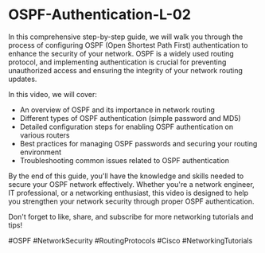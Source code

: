 # OSPF-Authentication-L-02
In this comprehensive step-by-step guide, we will walk you through the process of configuring OSPF (Open Shortest Path First) authentication to enhance the security of your network. OSPF is a widely used routing protocol, and implementing authentication is crucial for preventing unauthorized access and ensuring the integrity of your network routing updates.

In this video, we will cover:
- An overview of OSPF and its importance in network routing
- Different types of OSPF authentication (simple password and MD5)
- Detailed configuration steps for enabling OSPF authentication on various routers
- Best practices for managing OSPF passwords and securing your routing environment
- Troubleshooting common issues related to OSPF authentication

By the end of this guide, you'll have the knowledge and skills needed to secure your OSPF network effectively. Whether you're a network engineer, IT professional, or a networking enthusiast, this video is designed to help you strengthen your network security through proper OSPF authentication.

Don't forget to like, share, and subscribe for more networking tutorials and tips! 

#OSPF #NetworkSecurity #RoutingProtocols #Cisco #NetworkingTutorials
